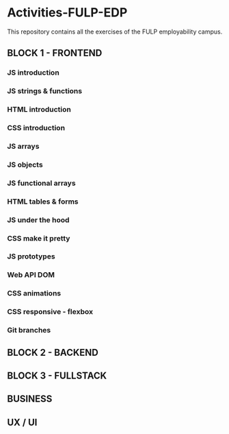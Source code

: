 # Activities-FULP-EDP
This repository contains all the exercises of the FULP employability campus.

## BLOCK 1 - FRONTEND
### JS introduction
### JS strings & functions
### HTML introduction
### CSS introduction
### JS arrays
### JS objects
### JS functional arrays
### HTML tables & forms
### JS under the hood
### CSS make it pretty
### JS prototypes
### Web API DOM
### CSS animations 
### CSS responsive - flexbox
### Git branches

## BLOCK 2 - BACKEND
## BLOCK 3 - FULLSTACK
## BUSINESS
## UX / UI

